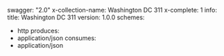 swagger: "2.0"
x-collection-name: Washington DC 311
x-complete: 1
info:
  title: Washington DC 311
  version: 1.0.0
schemes:
- http
produces:
- application/json
consumes:
- application/json